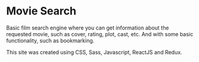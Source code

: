 # Movie Search 

Basic film search engine where you can get information about the requested movie, such as cover, rating, plot, cast, etc.
And with some basic functionality, such as bookmarking.

This site was created using CSS, Sass, Javascript, ReactJS and Redux.
